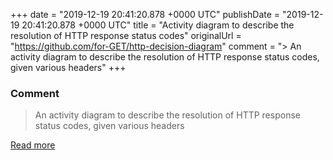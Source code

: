 
+++
date = "2019-12-19 20:41:20.878 +0000 UTC"
publishDate = "2019-12-19 20:41:20.878 +0000 UTC"
title = "Activity diagram to describe the resolution of HTTP response status codes"
originalUrl = "https://github.com/for-GET/http-decision-diagram"
comment = "> An activity diagram to describe the resolution of HTTP response status codes, given various headers"
+++

### Comment

> An activity diagram to describe the resolution of HTTP response status codes, given various headers

[Read more](https://github.com/for-GET/http-decision-diagram)
